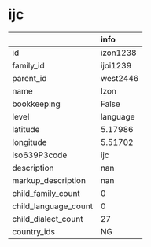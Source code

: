 # ijc
|                      | info     |
|:---------------------|:---------|
| id                   | izon1238 |
| family_id            | ijoi1239 |
| parent_id            | west2446 |
| name                 | Izon     |
| bookkeeping          | False    |
| level                | language |
| latitude             | 5.17986  |
| longitude            | 5.51702  |
| iso639P3code         | ijc      |
| description          | nan      |
| markup_description   | nan      |
| child_family_count   | 0        |
| child_language_count | 0        |
| child_dialect_count  | 27       |
| country_ids          | NG       |